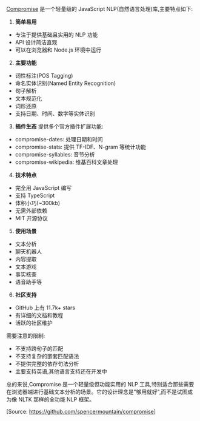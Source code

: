 [Compromise](https://github.com/spencermountain/compromise) 是一个轻量级的 JavaScript NLP(自然语言处理)库,主要特点如下:

1. **简单易用**
- 专注于提供基础且实用的 NLP 功能
- API 设计简洁直观
- 可以在浏览器和 Node.js 环境中运行

2. **主要功能**
- 词性标注(POS Tagging)
- 命名实体识别(Named Entity Recognition) 
- 句子解析
- 文本规范化
- 词形还原
- 支持日期、时间、数字等实体识别

3. **插件生态**
提供多个官方插件扩展功能:
- compromise-dates: 处理日期和时间
- compromise-stats: 提供 TF-IDF、N-gram 等统计功能
- compromise-syllables: 音节分析
- compromise-wikipedia: 维基百科文章处理

4. **技术特点**
- 完全用 JavaScript 编写
- 支持 TypeScript
- 体积小巧(~300kb)
- 无需外部依赖
- MIT 开源协议

5. **使用场景**
- 文本分析
- 聊天机器人
- 内容提取
- 文本游戏
- 事实核查
- 语音助手等

6. **社区支持**
- GitHub 上有 11.7k+ stars
- 有详细的文档和教程
- 活跃的社区维护

需要注意的限制:
- 不支持跨句子的匹配
- 不支持复杂的嵌套匹配语法
- 不提供完整的依存句法分析
- 主要支持英语,其他语言支持还在开发中

总的来说,Compromise 是一个轻量级但功能实用的 NLP 工具,特别适合那些需要在浏览器端进行基础文本分析的场景。它的设计理念是"够用就好",而不是试图成为像 NLTK 那样的全功能 NLP 框架。

[Source: https://github.com/spencermountain/compromise]